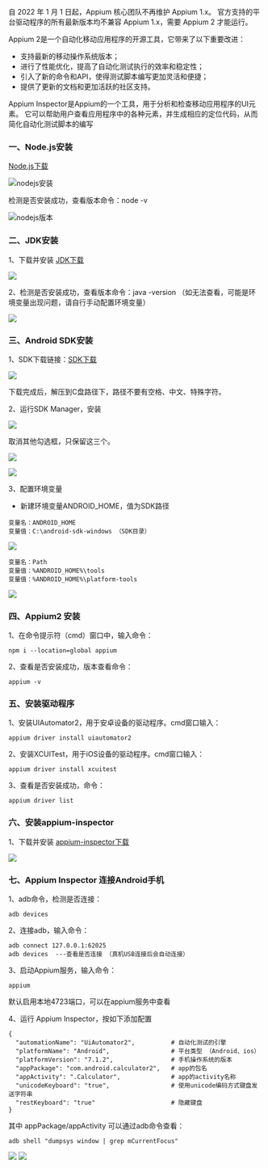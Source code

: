 自 2022 年 1 月 1 日起，Appium 核心团队不再维护 Appium 1.x。
官方支持的平台驱动程序的所有最新版本均不兼容 Appium 1.x，需要 Appium 2 才能运行。

Appium 2是一个自动化移动应用程序的开源工具，它带来了以下重要改进：

- 支持最新的移动操作系统版本；
- 进行了性能优化，提高了自动化测试执行的效率和稳定性；
- 引入了新的命令和API，使得测试脚本编写更加灵活和便捷；
- 提供了更新的文档和更加活跃的社区支持。

Appium Inspector是Appium的一个工具，用于分析和检查移动应用程序的UI元素。
它可以帮助用户查看应用程序中的各种元素，并生成相应的定位代码，从而简化自动化测试脚本的编写

### 一、Node.js安装

[Node.js下载](https://nodejs.org/en/download/package-manager)

![nodejs安装](./images/nodejs安装.png)

检测是否安装成功，查看版本命令：node -v

![nodejs版本](./images/node版本.png)

### 二、JDK安装

1、下载并安装 [JDK下载](https://www.oracle.com/cn/java/technologies/downloads/#java17)

![](./images/jdk安装.png)

2、检测是否安装成功，查看版本命令：java -version （如无法查看，可能是环境变量出现问题，请自行手动配置环境变量）

![](./images/jdk版本.png)

### 三、Android SDK安装

1、SDK下载链接：[SDK下载](https://www.androiddevtools.cn/)

![](./images/sdk安装.png)

下载完成后，解压到C盘路径下，路径不要有空格、中文、特殊字符。

2、运行SDK Manager，安装

![](./images/sdk-manager.png)

取消其他勾选框，只保留这三个。

![](./images/sdk-manager2.png)

![](./images/sdk-manager3.png)

3、配置环境变量

- 新建环境变量ANDROID_HOME，值为SDK路径

```text
变量名：ANDROID_HOME
变量值：C:\android-sdk-windows （SDK目录）
```

![](./images/sdk环境变量.png)

```text
变量名：Path
变量值：%ANDROID_HOME%\tools 
变量值：%ANDROID_HOME%\platform-tools
```

![](./images/sdk环境变量2.png)

### 四、Appium2 安装

1、在命令提示符（cmd）窗口中，输入命令：
```shell
npm i --location=global appium
```

2、查看是否安装成功，版本查看命令：

```shell
appium -v
```

### 五、安装驱动程序

1、安装UIAutomator2，用于安卓设备的驱动程序。cmd窗口输入：

```shell
appium driver install uiautomator2
```

2、安装XCUITest，用于iOS设备的驱动程序。cmd窗口输入：
```shell
appium driver install xcuitest
```
3、查看是否安装成功，命令：

```shell
appium driver list
```
### 六、安装appium-inspector

1、下载并安装 [appium-inspector下载](https://github.com/appium/appium-inspector/releases)

![](./images/inspector下载.png)


### 七、Appium Inspector 连接Android手机

1、adb命令，检测是否连接：

```shell
adb devices
```


2、连接adb，输入命令：

```shell
adb connect 127.0.0.1:62025
adb devices  ---查看是否连接 （真机USB连接后会自动连接）
```


3、启动Appium服务，输入命令：

```shell
appium
```
默认启用本地4723端口，可以在appium服务中查看


4、运行 Appium Inspector，按如下添加配置

```text
{
  "automationName": "UiAutomator2",          # 自动化测试的引擎
  "platformName": "Android",                 # 平台类型 （Android、ios）
  "platformVersion": "7.1.2",                # 手机操作系统的版本
  "appPackage": "com.android.calculator2",   # app的包名
  "appActivity": ".Calculator",              # app的activity名称
  "unicodeKeyboard": "true",                 # 使用unicode编码方式键盘发送字符串
  "restKeyboard": "true"                     # 隐藏键盘
}
```

其中 appPackage/appActivity 可以通过adb命令查看：

```shell
adb shell "dumpsys window | grep mCurrentFocus"
```

![](./images/Inspector连接app.png)
![](./images/Inspector连接app2.png)
